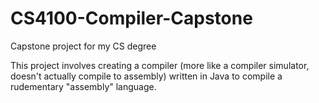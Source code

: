 # CS4100-Compiler-Capstone
Capstone project for my CS degree 

This project involves creating a compiler (more like a compiler simulator, doesn't actually compile to assembly) written in Java to compile a rudementary "assembly"
language.
